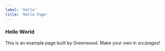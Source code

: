 ```yaml
---
label: 'hello'
title: 'Hello Page'
---
```

### Hello World

This is an example page built by Greenwood.  Make your own in _src/pages_!